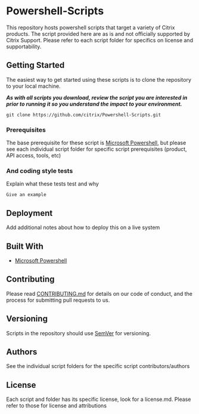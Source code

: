 # Powershell-Scripts

This repository hosts powershell scripts that target a variety of Citrix products. The script provided here are as is and not officially supported by Citrix Support. Please refer to each script folder for specifics on license and supportability.

## Getting Started

The easiest way to get started using these scripts is to clone the repository to your local machine. 

***As with all scripts you download, review the script you are interested in prior to running it so you understand the impact to your environment.***

```
git clone https://github.com/citrix/Powershell-Scripts.git
```

### Prerequisites

The base prerequisite for these script is [Microsoft Powershell](https://msdn.microsoft.com/powershell), but please see each individual script folder for specific script prerequisites (product, API access, tools, etc)

### And coding style tests

Explain what these tests test and why

```
Give an example
```

## Deployment

Add additional notes about how to deploy this on a live system

## Built With

* [Microsoft Powershell](https://msdn.microsoft.com/powershell)

## Contributing

Please read [CONTRIBUTING.md](CONTRIBUTING.md) for details on our code of conduct, and the process for submitting pull requests to us.

## Versioning

Scripts in the repository should use  [SemVer](http://semver.org/) for versioning. 

## Authors

See the individual script folders for the specific script contributors/authors

## License

Each script and folder has its specific license, look for a license.md. Please refer to those for license and attributions

